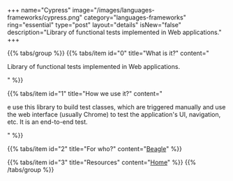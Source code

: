 +++
name="Cypress"
image="/images/languages-frameworks/cypress.png"
category="languages-frameworks"
ring="essential"
type="post"
layout="details"
isNew="false"
description="Library of functional tests implemented in Web applications."
+++

{{% tabs/group %}}
  {{% tabs/item id="0" title="What is it?" content="<p>Library of functional tests implemented in Web applications.</p>" %}}

  {{% tabs/item id="1" title="How we use it?" content="<p>e use this library to build test classes, which are triggered manually and use the web interface (usually Chrome) to test the application's UI, navigation, etc. It is an end-to-end test.</p>" %}}

  {{% tabs/item id="2" title="For who?" content="<a href='https://usebeagle.io/' target='_blank'>Beagle</a>" %}}

  {{% tabs/item id="3" title="Resources" content="<a href='https://www.cypress.io/' target='_blank'>Home</a>" %}}
{{% /tabs/group %}}
